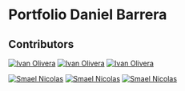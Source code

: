 # Portfolio Daniel Barrera

## Contributors

[![Ivan Olivera](https://img.shields.io/badge/Olivera%20Ivan-blue)](https://github.com/ivanbohor) [![Ivan Olivera](https://img.shields.io/badge/LinkedIn%20-blue)](https://github.com/ivanbohor) [![Ivan Olivera](https://img.shields.io/badge/Git%20Hub-blue)](https://github.com/ivanbohor)

[![Smael Nicolas](https://img.shields.io/badge/Smael%20Nicolas-blue)](https://github.com/SmaelNicolas) [![Smael Nicolas](https://img.shields.io/badge/LinkedIn%20-blue)](https://www.linkedin.com/in/smaeln/) [![Smael Nicolas](https://img.shields.io/badge/Git%20Hub-blue)](https://github.com/SmaelNicolas)
